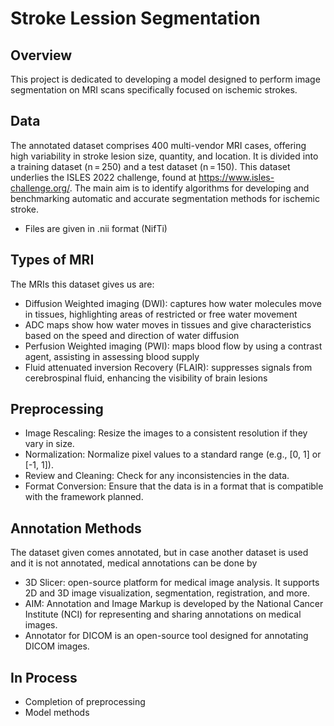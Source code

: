 # Stroke Lession Segmentation
## Overview
This project is dedicated to developing a model designed to perform image segmentation on MRI scans specifically focused on ischemic strokes.

## Data
The annotated dataset comprises 400 multi-vendor MRI cases, offering high variability in stroke lesion size, quantity, and location. It is divided into a training dataset (n = 250) and a test dataset (n = 150).
This dataset underlies the ISLES 2022 challenge, found at https://www.isles-challenge.org/. The main aim is to identify algorithms for developing and benchmarking automatic and accurate segmentation methods for ischemic stroke.
* Files are given in .nii format (NifTi)

## Types of MRI
The MRIs this dataset gives us are:
* Diffusion Weighted imaging (DWI): captures how water molecules move in tissues, highlighting areas of restricted or free water movement
* ADC maps show how water moves in tissues and give characteristics based on the speed and direction of water diffusion
* Perfusion Weighted imaging (PWI): maps blood flow by using a contrast agent, assisting in assessing blood supply
* Fluid attenuated inversion Recovery (FLAIR): suppresses signals from cerebrospinal fluid, enhancing the visibility of brain lesions


## Preprocessing
* Image Rescaling: Resize the images to a consistent resolution if they vary in size.
* Normalization: Normalize pixel values to a standard range (e.g., [0, 1] or [-1, 1]). 
* Review and Cleaning: Check for any inconsistencies in the data. 
* Format Conversion: Ensure that the data is in a format that is compatible with the framework planned.

## Annotation Methods
The dataset given comes annotated, but in case another dataset is used and it is not annotated, medical annotations can be done by
* 3D Slicer: open-source platform for medical image analysis. It supports 2D and 3D image visualization, segmentation, registration, and more.
* AIM: Annotation and Image Markup is developed by the National Cancer Institute (NCI) for representing and sharing annotations on medical images.
* Annotator for DICOM is an open-source tool designed for annotating DICOM images.

## In Process
* Completion of preprocessing
* Model methods